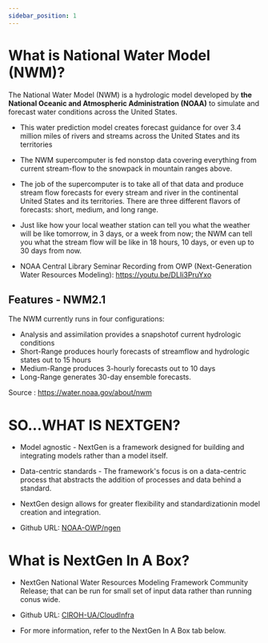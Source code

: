 ```yaml
---
sidebar_position: 1
---
```


# What is National Water Model (NWM)?
The National Water Model (NWM) is a hydrologic model developed by **the National Oceanic and Atmospheric Administration (NOAA)** to simulate and forecast water conditions across the United States.

- This water prediction model creates forecast guidance for over 3.4 million miles of rivers and streams across the United States and its territories
- The NWM supercomputer is fed nonstop data covering everything from current stream-flow to the snowpack in mountain ranges above.
- The job of the supercomputer is to take all of that data and produce stream flow forecasts for every stream and river in the continental United States and its territories. There are three different flavors of forecasts: short, medium, and long range.
- Just like how your local weather station can tell you what the weather will be like tomorrow, in 3 days, or a week from now; the NWM can tell you what the stream flow will be like in 18 hours, 10 days, or even up to 30 days from now.

- NOAA Central Library Seminar Recording from OWP (Next-Generation Water Resources Modeling): https://youtu.be/DLIi3PruYxo

## Features - NWM2.1

The NWM currently runs in four configurations:
- Analysis and assimilation provides a snapshotof current hydrologic conditions
- Short-Range produces hourly forecasts of streamflow and hydrologic states out to 15 hours
- Medium-Range produces 3-hourly forecasts out to 10 days
- Long-Range generates 30-day ensemble forecasts.

Source : https://water.noaa.gov/about/nwm

# SO...WHAT IS NEXTGEN?

- Model agnostic - NextGen is a framework designed for building and integrating models rather than a model itself.
- Data-centric standards - The framework's focus is on a data-centric process that abstracts the addition of processes and data behind a standard.
- NextGen design allows for greater flexibility and standardizationin model creation and integration.

- Github URL: [NOAA-OWP/ngen](https://github.com/NOAA-OWP/ngen)

# What is NextGen In A Box?

- NextGen National Water Resources Modeling Framework Community Release; that can be run for small set of input data rather than running conus wide.

- Github URL: [CIROH-UA/CloudInfra](https://github.com/CIROH-UA/CloudInfra)

- For more information, refer to the NextGen In A Box tab below.